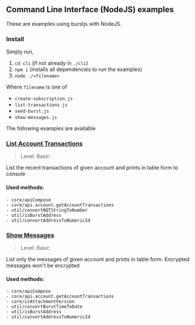 
## Command Line Interface (NodeJS) examples

These are examples using burstjs with NodeJS.

### Install

Simply run, 
1. `cd cli` (if not already in `./cli`)
2. `npm i` (installs all dependencies to run the examples)
3. `node ./<filename>`

Where `filename` is one of 
- `create-subscription.js`
- `list-transactions.js`
- `send-burst.js`
- `show-messages.js`

The following examples are available

### [List Account Transactions](list-transactions.js)

> Level: Basic

List the recent transactions of given account and prints in table form to console

#### Used methods:
	- core/apiCompose
	- core/api.account.getAccountTransactions
	- util/convertNQTStringToNumber
	- util/isBurstAddress
	- util/convertAddressToNumericId
	
### [Show Messages](show-messages.js)

> Level: Basic

List only the messages of given account and prints in table form.
Encrypted messages won't be encrypted

#### Used methods:
	- core/apiCompose
	- core/api.account.getAccountTransactions
	- core/isAttachmentVersion
	- util/convertBurstTimeToDate
	- util/isBurstAddress
	- util/convertAddressToNumericId
	
